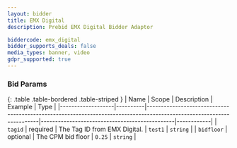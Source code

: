 ```yaml
---
layout: bidder
title: EMX Digital
description: Prebid EMX Digital Bidder Adaptor

biddercode: emx_digital
bidder_supports_deals: false
media_types: banner, video
gdpr_supported: true
---
```



### Bid Params

{: .table .table-bordered .table-striped }
| Name              | Scope    | Description                                                                                                          | Example                                       | Type       |
|-------------------|----------|----------------------------------------------------------------------------------------------------------------------|-----------------------------------------------|------------|
| `tagid`           | required | The Tag ID from EMX Digital.                                                                                         | `test1`                                       | `string`   |
| `bidfloor`        | optional | The CPM bid floor                                                                                                    | `0.25`                                        | `string`   |
